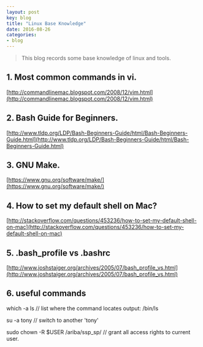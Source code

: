 ```yaml
---
layout: post
key: blog
title: "Linux Base Knowledge"
date: 2016-08-26
categories:
- blog
---
```


> This blog records some base knowledge of linux and tools.

## 1. Most common commands in vi.
[http://commandlinemac.blogspot.com/2008/12/vim.html](http://commandlinemac.blogspot.com/2008/12/vim.html)  

## 2. Bash Guide for Beginners.
[http://www.tldp.org/LDP/Bash-Beginners-Guide/html/Bash-Beginners-Guide.html](http://www.tldp.org/LDP/Bash-Beginners-Guide/html/Bash-Beginners-Guide.html)  

## 3. GNU Make.
[https://www.gnu.org/software/make/](https://www.gnu.org/software/make/)

## 4. How to set my default shell on Mac?
[http://stackoverflow.com/questions/453236/how-to-set-my-default-shell-on-mac](http://stackoverflow.com/questions/453236/how-to-set-my-default-shell-on-mac)

## 5. .bash_profile vs .bashrc
[http://www.joshstaiger.org/archives/2005/07/bash_profile_vs.html](http://www.joshstaiger.org/archives/2005/07/bash_profile_vs.html)

## 6. useful commands
which -a ls  // list where the command locates
output: /bin/ls

su -a tony // switch to another 'tony'

sudo chown -R $USER /ariba/ssp_sp/  // grant all access rights to current user.
